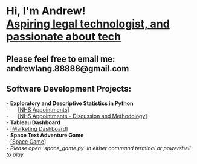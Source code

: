 <h1>Hi, I'm Andrew! <br/><a href="https://github.com/amanlang88888">Aspiring legal technologist, and passionate about tech</a>
</h1>

<h2>Please feel free to email me: andrewlang.88888@gmail.com</h2>

<h2>Software Development Projects:</h2>
- <b>Exploratory and Descriptive Statistics in Python</b></br>
    - <a href="https://github.com/amanlang88888/amanlangprojectarchive/blob/main/NHS%20Appointments.ipynb" style="margin-left: 20px;">  [NHS Appointments]</a></br>
    - <a href="https://github.com/amanlang88888/amanlangprojectarchive/blob/main/NHS%20Appointments%20Discussion%20and%20Methodology.pdf" style="margin-left: 20px;">  [NHS Appointments - Discussion and Methodology]</a></br>
- <b>Tableau Dashboard</b></br>
    - <a href="https://github.com/amanlang88888/amanlangprojectarchive/blob/main/Marketing%20Data%20Dashboard.twbx">  [Marketing Dashboard]</a></br>
  - <b>Space Text Adventure Game</b></br>
    - <a href="https://github.com/amanlang88888/amanlangprojectarchive/tree/main/space">  [Space Game]</a></br>
    - <i>  Please open 'space_game.py' in either command terminal or powershell to play.</i>
